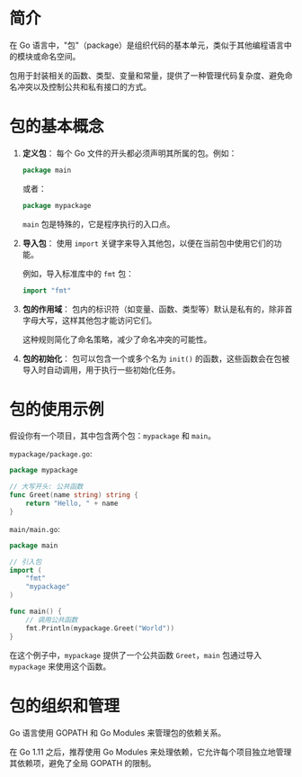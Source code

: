 # 简介

在 Go 语言中，"包"（package）是组织代码的基本单元，类似于其他编程语言中的模块或命名空间。

包用于封装相关的函数、类型、变量和常量，提供了一种管理代码复杂度、避免命名冲突以及控制公共和私有接口的方式。

# 包的基本概念

1. **定义包**： 每个 Go 文件的开头都必须声明其所属的包。例如：

   ```go
   package main
   ```

   或者：

   ```go
   package mypackage
   ```

   `main` 包是特殊的，它是程序执行的入口点。


2. **导入包**： 使用 `import` 关键字来导入其他包，以便在当前包中使用它们的功能。

   例如，导入标准库中的 `fmt` 包：

   ```go
   import "fmt"
   ```


3. **包的作用域**： 包内的标识符（如变量、函数、类型等）默认是私有的，除非首字母大写，这样其他包才能访问它们。

   这种规则简化了命名策略，减少了命名冲突的可能性。


4. **包的初始化**： 包可以包含一个或多个名为 `init()` 的函数，这些函数会在包被导入时自动调用，用于执行一些初始化任务。

# 包的使用示例

假设你有一个项目，其中包含两个包：`mypackage` 和 `main`。

`mypackage/package.go`:

```go
package mypackage

// 大写开头: 公共函数
func Greet(name string) string {
    return "Hello, " + name
}
```

`main/main.go`:

```go
package main

// 引入包
import (
    "fmt"
    "mypackage"
)

func main() {
    // 调用公共函数
    fmt.Println(mypackage.Greet("World"))
}
```

在这个例子中，`mypackage` 提供了一个公共函数 `Greet`，`main` 包通过导入 `mypackage` 来使用这个函数。

# 包的组织和管理

Go 语言使用 GOPATH 和 Go Modules 来管理包的依赖关系。

在 Go 1.11 之后，推荐使用 Go Modules 来处理依赖，它允许每个项目独立地管理其依赖项，避免了全局 GOPATH 的限制。